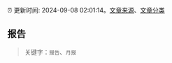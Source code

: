 :alarm_clock: 更新时间: 2024-09-08 02:01:14。[文章来源](/README.md)、[文章分类](/TAGS.md)

## 报告


> 关键字：`报告`、`月报`



